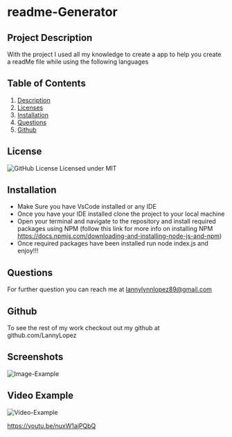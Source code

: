 # readme-Generator
  ## Project Description
  With the project I used all my knowledge to create a app to help you create a readMe file while using the following languages
  ## Table of Contents
  1. [Description](#project-description)
  2. [Licenses](#license)
  3. [Installation](#installation)
  4. [Questions](#questions)
  5. [Github](#Github)

  ## License
  ![GitHub License](https://img.shields.io/badge/license-MIT-blue.svg)
  Licensed under MIT

  ## Installation
  * Make Sure you have VsCode installed or any IDE
  * Once you have your IDE installed clone the project to your local machine 
  * Open your terminal and navigate to the repository and install required packages using NPM (follow this link for more info on installing NPM https://docs.npmjs.com/downloading-and-installing-node-js-and-npm)
  * Once required packages have been installed run node index.js and enjoy!!!
  
  
  ## Questions
  For further question you can reach me at lannylynnlopez89@gmail.com

  ## Github
  To see the rest of my work checkout out my github at github.com/LannyLopez

  ## Screenshots
  ![Image-Example](./utils/images/screenshot.png)





  ## Video Example
  ![Video-Example](https://youtu.be/nuxW1ajPQbQ)
  
  https://youtu.be/nuxW1ajPQbQ
